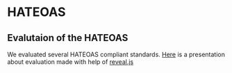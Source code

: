 # HATEOAS

## Evalutaion of the HATEOAS

We evaluated several HATEOAS compliant standards. [Here](https://zmeda.github.io/mc-hateoas-evaluation) is a presentation about evaluation made with help of [reveal.js](https://github.com/hakimel/reveal.js)